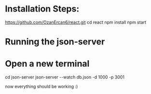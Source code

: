 # Installation Steps: 

https://github.com/OzanErcan6/react.git
cd react
npm install
npm start

# Running the json-server 
# Open a new terminal
cd json-server
json-server --watch db.json -d 1000 -p 3001

now everything should be working :)
